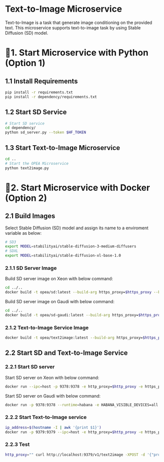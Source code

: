 # Text-to-Image Microservice

Text-to-Image is a task that generate image conditioning on the provided text. This microservice supports text-to-image task by using Stable Diffusion (SD) model.

# 🚀1. Start Microservice with Python (Option 1)

## 1.1 Install Requirements

```bash
pip install -r requirements.txt
pip install -r dependency/requirements.txt
```

## 1.2 Start SD Service

```bash
# Start SD service
cd dependency/
python sd_server.py --token $HF_TOKEN
```

## 1.3 Start Text-to-Image Microservice

```bash
cd ..
# Start the OPEA Microservice
python text2image.py
```

# 🚀2. Start Microservice with Docker (Option 2)

## 2.1 Build Images

Select Stable Diffusion (SD) model and assign its name to a enviroment variable as below:
```bash
# SD3
export MODEL=stabilityai/stable-diffusion-3-medium-diffusers
# SDXL
export MODEL=stabilityai/stable-diffusion-xl-base-1.0
```

### 2.1.1 SD Server Image

Build SD server image on Xeon with below command:

```bash
cd ../..
docker build -t opea/sd:latest --build-arg https_proxy=$https_proxy --build-arg http_proxy=$http_proxy --build-arg MODEL=$MODEL -f comps/text2image/dependency/Dockerfile .
```

Build SD server image on Gaudi with below command:

```bash
cd ../..
docker build -t opea/sd-gaudi:latest --build-arg https_proxy=$https_proxy --build-arg http_proxy=$http_proxy --build-arg MODEL=$MODEL -f comps/text2image/dependency/Dockerfile.intel_hpu .
```

### 2.1.2 Text-to-Image Service Image

```bash
docker build -t opea/text2image:latest --build-arg https_proxy=$https_proxy --build-arg http_proxy=$http_proxy -f comps/text2image/Dockerfile .
```

## 2.2 Start SD and Text-to-Image Service

### 2.2.1 Start SD server

Start SD server on Xeon with below command:

```bash
docker run --ipc=host -p 9378:9378 -e http_proxy=$http_proxy -e https_proxy=$https_proxy -e HF_TOKEN=$HF_TOKEN opea/sd:latest
```

Start SD server on Gaudi with below command:

```bash
docker run -p 9378:9378 --runtime=habana -e HABANA_VISIBLE_DEVICES=all -e OMPI_MCA_btl_vader_single_copy_mechanism=none --cap-add=sys_nice --ipc=host -e http_proxy=$http_proxy -e https_proxy=$https_proxy -e HF_TOKEN=$HF_TOKEN opea/sd-gaudi:latest
```

### 2.2.2 Start Text-to-Image service

```bash
ip_address=$(hostname -I | awk '{print $1}')
docker run -p 9379:9379 --ipc=host -e http_proxy=$http_proxy -e https_proxy=$https_proxy -e SD_ENDPOINT=http://$ip_address:9378 opea/text2image:latest
```

### 2.2.3 Test

```bash
http_proxy="" curl http://localhost:9379/v1/text2image -XPOST -d '{"prompt":"An astronaut riding a green horse", "num_images_per_prompt":1}' -H 'Content-Type: application/json'
```
